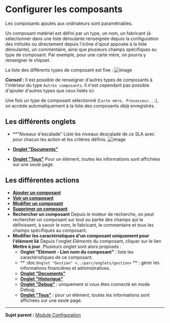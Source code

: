 Configurer les composants
=========================

Les composants ajoutés aux ordinateurs sont paramétrables.

Un composant matériel est défini par un type, un nom, un fabricant (à sélectionner dans une liste déroulante renseignée depuis la configuration des intitulés ou directement depuis l'icône d'ajout apposée à la liste déroulante), un commentaire, ainsi que plusieurs champs spécifiques au type de composant. Par exemple, pour une carte mère, on pourra y renseigner le chipset.

La liste des différents types de composant est fixe :
![image](docs/image/listeComposants.png)

***Conseil :*** Il est possible de renseigner d'autres types de composants à l'intérieur du type `Autres composants`. Il n'est cependant pas possible d'ajouter d'autres types que ceux listés ici.

Une fois un type de composant sélectionné (`Carte mère, Processeur...`), on accède automatiquement à la liste des composants déjà enregistrés. 

Les différents onglets
----------------------

-   **"Niveaux d'escalade"
    Liste les niveaux descalade de ce SLA avec pour chacun les action et les critères définis.
    ![image](docs/image/niveauSla.png)


-   **[Onglet "Documents"](Les_différents_onglets/Onglet_Documents.md)**

-   **[Onglet "Tous"](Les_différents_onglets/Onglet_Tous.md)**
     Pour un élément, toutes les informations sont affichées sur une seule page.


Les différentes actions
-----------------------
-   **[Ajouter un composant](Les_différentes_actions/Créer_un_nouvel_objet.md)**
-   **[Voir un composant](Les_différentes_actions/Visualiser_un_objet.md)**
-   **[Modifier un composant](Les_différentes_actions/Modifier_un_objet.md)**
-   **[Supprimer un composant](Les_différentes_actions/Supprimer_un_objet.md)**
-   **Rechercher un composant**
    Depuis le moteur de recherche, on peut rechercher un composant sur tout ou partie des champs qui le définissent, à savoir le nom, le fabricant, le commentaire et tous les champs spécifiques au composant.
-   **Modifier les caractéristiques d'un composant uniquement pour l'élément lié**
    Depuis l'onglet *Eléments* du composant, cliquer sur le lien **Mettre à jour**.
    Plusieurs onglet sont alors proposés :
    - **Onglet "Elément - Lien nom du composant"** : liste les caractéristiques de ce composant.
    - ** :doc:`Onglet "Gestion" <../parc/onglets/gestion>` ** :     gérer les informations financières et administratives.
    - **[Onglet "Documents"](Les_différents_onglets/Onglet_Documents.md)**
    - **[Onglet "Historique"](Les_différents_onglets/Onglet_Historique.md)**
    - **[Onglet "Debug"](Les_différents_onglets/Onglet_Debug.md)** : uniquement si vous êtes connecté en mode Debug.
    - **[Onglet "Tous"](Les_différents_onglets/Onglet_Tous.md)** : pour un élément, toutes les informations sont affichées sur une seule page.

-------
**Sujet parent :** [Module Configuration](08_Module_Configuration/01_Module_Configuration.md "Module Configuration de GLPI")
